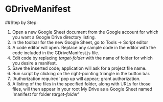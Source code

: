 # GDriveManifest
##Step by Step:

1. Open a new Google Sheet document from the Google account for which you want a Google Drive directory listing.
2. In the toolbar for the new Google Sheet, go to Tools -> Script editor
3. A code editor will open. Replace any sample code in the editor with the code included in the GDriveManifest.js file.
4. Edit code by replacing *target-folder* with the name of folder for which you desire a manifest.
5. Save the inserted code; application will ask for a project file name.
6. Run script by clicking on the right-pointing triangle in the button bar.
7. 'Authorization required' pop up will appear; grant authorization.
8. A listing of the files in the specified folder, along with URLs for those files, will then appear in your root My Drive as a Google Sheet named 'manifest for folder *target-folder*'
